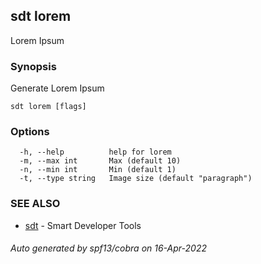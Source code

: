 ## sdt lorem

Lorem Ipsum

### Synopsis

Generate Lorem Ipsum

```
sdt lorem [flags]
```

### Options

```
  -h, --help          help for lorem
  -m, --max int       Max (default 10)
  -n, --min int       Min (default 1)
  -t, --type string   Image size (default "paragraph")
```

### SEE ALSO

* [sdt](sdt.md)	 - Smart Developer Tools

###### Auto generated by spf13/cobra on 16-Apr-2022
